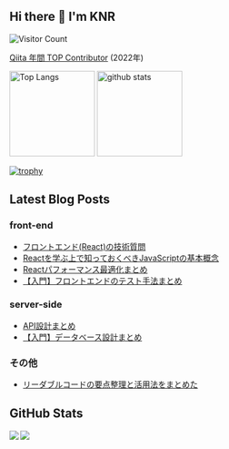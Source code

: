 ## Hi there 👋 I'm KNR

![Visitor Count](https://komarev.com/ghpvc/?username=KNR1009)

[Qiita 年間 TOP Contributor](https://qiita.com/KNR109) (2022年)

<p align="left"> 
  <img alt="Top Langs" height="150px" src="https://github-readme-stats.vercel.app/api/top-langs/?username=KNR1009&layout=compact&show_icons=true&theme=onedark" />
  <img alt="github stats" height="150px" src="https://github-readme-stats.vercel.app/api?username=KNR1009&theme=onedark&show_icons=ture" />
</p>

[![trophy](https://github-profile-trophy.vercel.app/?username=gumipo&theme=onedark&column=7
)](https://github.com/ryo-ma/github-profile-trophy)

## Latest Blog Posts

### front-end

- [フロントエンド(React)の技術質問]([url](https://qiita.com/KNR109/items/e13a5c5b8b461e846902))
- [Reactを学ぶ上で知っておくべきJavaScriptの基本概念]([url](https://qiita.com/KNR109/items/d127687d54a12e992143))
- [Reactパフォーマンス最適化まとめ]([url](https://qiita.com/KNR109/items/9f7ec8dd03d0bea8dc35))
- [【入門】フロントエンドのテスト手法まとめ]([url](https://qiita.com/KNR109/items/7cf6b24bed318dab5715))


### server-side

- [API設計まとめ]([url](https://qiita.com/KNR109/items/d3b6aa8803c62238d990))
- [【入門】データベース設計まとめ]([url](https://qiita.com/KNR109/items/5d4a1954f3e8fd8eaae7))

### その他

- [リーダブルコードの要点整理と活用法をまとめた]([url](https://qiita.com/KNR109/items/3b14e2e8f89a33c0f959))

## GitHub Stats
<a href="https://github.com/anuraghazra/github-readme-stats">
  <img align="left" src="https://github-readme-stats.vercel.app/api?username=KNR1009&count_private=true&show_icons=true&theme=dark" />
</a>
<a href="https://github.com/anuraghazra/github-readme-stats">
  <img align="left" src="https://github-readme-stats.vercel.app/api/top-langs/?username=KNR1009" />
</a>


<!--
**KNR1009/KNR1009** is a ✨ _special_ ✨ repository because its `README.md` (this file) appears on your GitHub profile.

Here are some ideas to get you started:

- 🔭 I’m currently working on ...
- 🌱 I’m currently learning ...
- 👯 I’m looking to collaborate on ...
- 🤔 I’m looking for help with ...
- 💬 Ask me about ...
- 📫 How to reach me: ...
- 😄 Pronouns: ...
- ⚡ Fun fact: ...
-->
